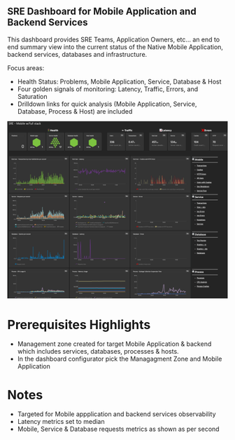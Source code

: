 ## SRE Dashboard for Mobile Application and Backend Services

This dashboard provides SRE Teams, Application Owners, etc... an end to end summary view into the current status of the Native Mobile Application, backend services, databases and infrastructure.  

Focus areas: 

- Health Status: Problems, Mobile Application, Service, Database & Host 
- Four golden signals of monitoring: Latency, Traffic, Errors, and Saturation
- Drilldown links for quick analysis (Mobile Application, Service, Database, Process & Host) are included

![SRE Dashboard](SRE_Mobile_WFS.png)

# Prerequisites Highlights

- Management zone created for target Mobile Application & backend which includes services,  databases,  processes & hosts.
- In the dashboard configurator pick the Managagment Zone and Mobile Application

# Notes

- Targeted for Mobile appplication and backend services observability
- Latency metrics set to median
- Mobile, Service & Database requests metrics as shown as per second
